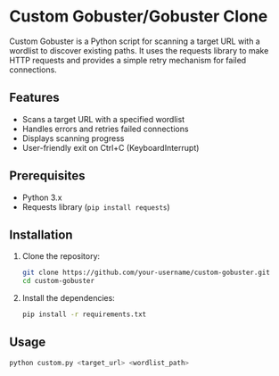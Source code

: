 # Custom Gobuster/Gobuster Clone

Custom Gobuster is a Python script for scanning a target URL with a wordlist to discover existing paths. It uses the requests library to make HTTP requests and provides a simple retry mechanism for failed connections.

## Features

- Scans a target URL with a specified wordlist
- Handles errors and retries failed connections
- Displays scanning progress
- User-friendly exit on Ctrl+C (KeyboardInterrupt)

## Prerequisites

- Python 3.x
- Requests library (`pip install requests`)

## Installation

1. Clone the repository:

    ```bash
    git clone https://github.com/your-username/custom-gobuster.git
    cd custom-gobuster
    ```

2. Install the dependencies:

    ```bash
    pip install -r requirements.txt
    ```

## Usage

```bash
python custom.py <target_url> <wordlist_path>


